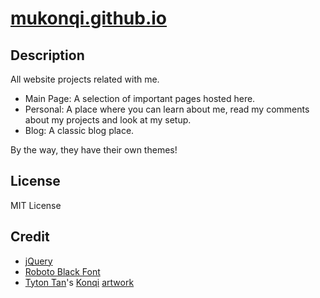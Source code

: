 # [mukonqi.github.io](https://mukonqi.github.io)
## Description
All website projects related with me.

- Main Page: A selection of important pages hosted here.
- Personal: A place where you can learn about me, read my comments about my projects and look at my setup.
- Blog: A classic blog place.

By the way, they have their own themes!

## License
MIT License

## Credit
- [jQuery](https://jquery.com/)
- [Roboto Black Font](https://fonts.google.com/specimen/Roboto)
- [Tyton Tan](https://tysontan.com)'s [Konqi](https://community.kde.org/Promo/Material/Mascots) [artwork](https://community.kde.org/File:Mascot_konqi.png)